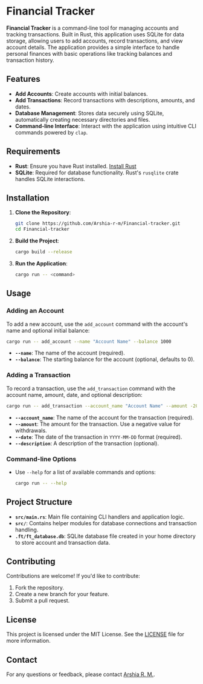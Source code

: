 # Financial Tracker

**Financial Tracker** is a command-line tool for managing accounts and tracking transactions. Built in Rust, this application uses SQLite for data storage, allowing users to add accounts, record transactions, and view account details. The application provides a simple interface to handle personal finances with basic operations like tracking balances and transaction history.

## Features

- **Add Accounts**: Create accounts with initial balances.
- **Add Transactions**: Record transactions with descriptions, amounts, and dates.
- **Database Management**: Stores data securely using SQLite, automatically creating necessary directories and files.
- **Command-line Interface**: Interact with the application using intuitive CLI commands powered by `clap`.

## Requirements

- **Rust**: Ensure you have Rust installed. [Install Rust](https://www.rust-lang.org/tools/install)
- **SQLite**: Required for database functionality. Rust's `rusqlite` crate handles SQLite interactions.

## Installation

1. **Clone the Repository**:

   ```bash
   git clone https://github.com/Arshia-r-m/Financial-tracker.git
   cd Financial-tracker
   ```

2. **Build the Project**:

   ```bash
   cargo build --release
   ```

3. **Run the Application**:

   ```bash
   cargo run -- <command>
   ```

## Usage

### Adding an Account

To add a new account, use the `add_account` command with the account's name and optional initial balance:

```bash
cargo run -- add_account --name "Account Name" --balance 1000
```

- **`--name`**: The name of the account (required).
- **`--balance`**: The starting balance for the account (optional, defaults to 0).

### Adding a Transaction

To record a transaction, use the `add_transaction` command with the account name, amount, date, and optional description:

```bash
cargo run -- add_transaction --account_name "Account Name" --amount -200 --date "2023-11-01" --description "Grocery shopping"
```

- **`--account_name`**: The name of the account for the transaction (required).
- **`--amount`**: The amount for the transaction. Use a negative value for withdrawals.
- **`--date`**: The date of the transaction in `YYYY-MM-DD` format (required).
- **`--description`**: A description of the transaction (optional).

### Command-line Options

- Use `--help` for a list of available commands and options:

  ```bash
  cargo run -- --help
  ```

## Project Structure

- **`src/main.rs`**: Main file containing CLI handlers and application logic.
- **`src/`**: Contains helper modules for database connections and transaction handling.
- **`.ft/ft_database.db`**: SQLite database file created in your home directory to store account and transaction data.

## Contributing

Contributions are welcome! If you'd like to contribute:

1. Fork the repository.
2. Create a new branch for your feature.
3. Submit a pull request.

## License

This project is licensed under the MIT License. See the [LICENSE](LICENSE) file for more information.

## Contact

For any questions or feedback, please contact [Arshia R. M.](https://github.com/Arshia-r-m).
